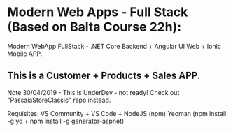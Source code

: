 # Modern Web Apps - Full Stack (Based on Balta Course 22h):
Modern WebApp FullStack - .NET Core Backend + Angular UI Web + Ionic Mobile APP.

This is a Customer + Products + Sales APP.
------------------------------------------------------------------------------------------------------------
Note 30/04/2019 - This is UnderDev - not ready! Check out "PassaiaStoreClassic" repo instead.

Requisites: VS Community + VS Code + NodeJS (npm)
Yeoman (npm install -g yo + npm install -g generator-aspnet)
